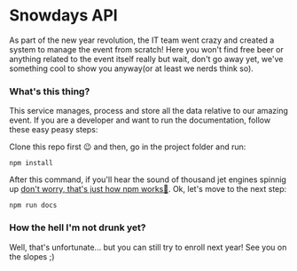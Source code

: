 # Snowdays API
As part of the new year revolution, the IT team went crazy and created a system to manage the event from scratch! Here you won't find free beer or anything related to the event itself really but wait, don't go away yet, we've something cool to show you anyway(or at least we nerds think so).

### What's this thing?
This service manages, process and store all the data relative to our amazing event. If you are a developer and want to run the documentation, follow these easy peasy steps: 

Clone this repo first 😉 and then, go in the project folder and run:

```npm install```

After this command, if you'll hear the sound of thousand jet engines spinnig up [don't worry, that's just how npm works💨](https://twitter.com/ProductHunt/status/985894542871162880). Ok, let's move to the next step:

```npm run docs```

### How the hell I'm not drunk yet?
Well, that's unfortunate... but you can still try to enroll next year! See you on the slopes ;)
